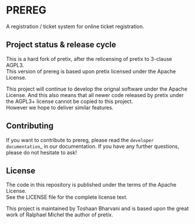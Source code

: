 PREREG
======

A registration / ticket system for online ticket registration.  


Project status & release cycle
------------------------------

This is a hard fork of pretix, after the relicensing of pretix to 3-clause AGPL3.  
This version of prereg is based upon pretix licensed under the Apache License.  

This project will continue to develop the orignal software under the Apache License.
And this also means that all newer code released by pretix under the AGPL3+ license cannot be copied to this project.  
However we hope to deliver similar features.


Contributing
------------
If you want to contribute to prereg, please read the `developer documentation`_
in our documentation. If you have any further questions, please do not hesitate to ask!


License
-------
The code in this repository is published under the terms of the Apache License.   
See the LICENSE file for the complete license text.

This project is maintained by Toshaan Bharvani and is based upon the great work of Ralphael Michel the author of pretix.
